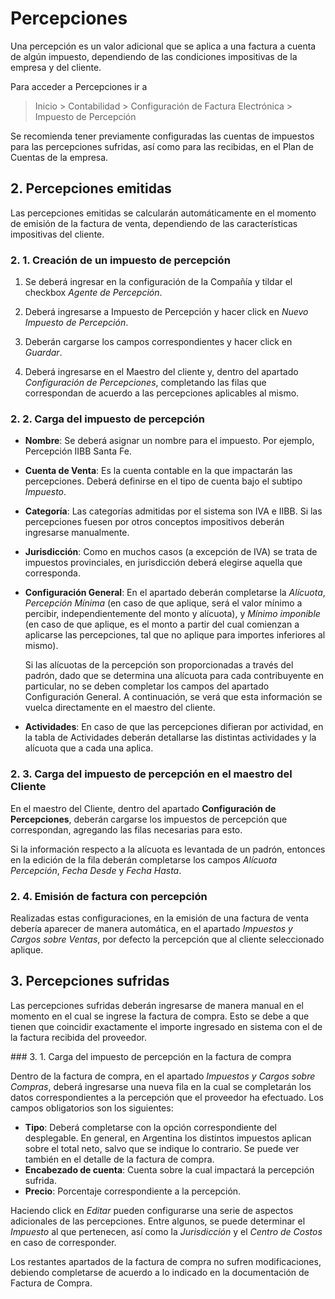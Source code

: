 # Percepciones

Una percepción es un valor adicional que se aplica a una factura a cuenta de algún impuesto, dependiendo de las condiciones impositivas de la empresa y del cliente.

Para acceder a Percepciones ir a 

> Inicio > Contabilidad > Configuración de Factura Electrónica > Impuesto de Percepción



Se recomienda tener previamente configuradas las cuentas de impuestos para las percepciones sufridas, así como para las recibidas, en el Plan de Cuentas de la empresa. 



## 2. Percepciones emitidas

Las percepciones emitidas se calcularán automáticamente en el momento de emisión de la factura de venta, dependiendo de las características impositivas del cliente.

### 2. 1. Creación de un impuesto de percepción

1. Se deberá ingresar en la configuración de la Compañía y tildar el checkbox *Agente de Percepción*.

2. Deberá ingresarse a Impuesto de Percepción y hacer click en *Nuevo Impuesto de Percepción*. 
3. Deberán cargarse los campos correspondientes y hacer click en *Guardar*. 
4. Deberá ingresarse en el Maestro del cliente y, dentro del apartado *Configuración de Percepciones*, completando las filas que correspondan de acuerdo a las percepciones aplicables al mismo. 

### 2. 2. Carga del impuesto de percepción

* **Nombre**: Se deberá asignar un nombre para el impuesto. Por ejemplo, Percepción IIBB Santa Fe. 
* **Cuenta de Venta**: Es la cuenta contable en la que impactarán las percepciones. Deberá definirse en el tipo de cuenta bajo el subtipo *Impuesto*.
* **Categoría**: Las categorías admitidas por el sistema son IVA e IIBB. Si las percepciones fuesen por otros conceptos impositivos deberán ingresarse manualmente.
* **Jurisdicción**: Como en muchos casos (a excepción de IVA) se trata de impuestos provinciales, en jurisdicción deberá elegirse aquella que corresponda.

* **Configuración General**: En el apartado deberán completarse la *Alícuota*, *Percepción Mínima* (en caso de que aplique, será el valor mínimo a percibir, independientemente del monto y alícuota), y *Mínimo imponible* (en caso de que aplique, es el monto a partir del cual comienzan a aplicarse las percepciones, tal que no aplique para importes inferiores al mismo). 

  Si las alícuotas de la percepción son proporcionadas a través del padrón, dado que se determina una alícuota para cada contribuyente en particular, no se deben completar los campos del apartado Configuración General. A continuación, se verá que esta información se vuelca directamente en el maestro del cliente.

* **Actividades**: En caso de que las percepciones difieran por actividad, en la tabla de Actividades deberán detallarse las distintas actividades y la alícuota que a cada una aplica.

### 2. 3. Carga del impuesto de percepción en el maestro del Cliente

En el maestro del Cliente, dentro del apartado **Configuración de Percepciones**, deberán cargarse los impuestos de percepción que correspondan, agregando las filas necesarias para esto. 

Si la información respecto a la alícuota es levantada de un padrón, entonces en la edición de la fila deberán completarse los campos *Alícuota Percepción*, *Fecha Desde* y *Fecha Hasta*.

### 2. 4. Emisión de factura con percepción

Realizadas estas configuraciones, en la emisión de una factura de venta debería aparecer de manera automática, en el apartado *Impuestos y Cargos sobre Ventas*, por defecto la percepción que al cliente seleccionado aplique.



## 3. Percepciones sufridas

Las percepciones sufridas deberán ingresarse de manera manual en el momento en el cual se ingrese la factura de compra. Esto se debe a que tienen que coincidir exactamente el importe ingresado en sistema con el de la factura recibida del proveedor.

### 3. 1. Carga del impuesto de percepción en la factura de compra

Dentro de la factura de compra, en el apartado *Impuestos y Cargos sobre Compras*, deberá ingresarse una nueva fila en la cual se completarán los datos correspondientes a la percepción que el proveedor ha efectuado. Los campos obligatorios son los siguientes:

* **Tipo**: Deberá completarse con la opción correspondiente del desplegable. En general, en Argentina los distintos impuestos aplican sobre el total neto, salvo que se indique lo contrario. Se puede ver también en el detalle de la factura de compra.
* **Encabezado de cuenta**: Cuenta sobre la cual impactará la percepción sufrida. 
* **Precio**: Porcentaje correspondiente a la percepción. 

Haciendo click en *Editar* pueden configurarse una serie de aspectos adicionales de las percepciones. Entre algunos, se puede determinar el *Impuesto* al que pertenecen, así como la *Jurisdicción* y el *Centro de Costos* en caso de corresponder. 

Los restantes apartados de la factura de compra no sufren modificaciones, debiendo completarse de acuerdo a lo indicado en la documentación de Factura de Compra.

